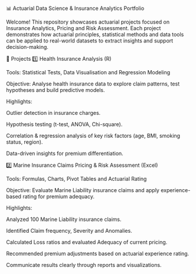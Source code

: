 📊 Actuarial Data Science & Insurance Analytics Portfolio

Welcome! This repository showcases actuarial projects focused on Insurance Analytics, Pricing and Risk Assessment. Each project demonstrates how actuarial principles, statistical methods and data tools can be applied to real-world datasets to extract insights and support decision-making.

📂 Projects
1️⃣ Health Insurance Analysis (R)

Tools: Statistical Tests, Data Visualisation and Regression Modeling

Objective: Analyse health insurance data to explore claim patterns, test hypotheses and build predictive models.

Highlights:

Outlier detection in insurance charges.

Hypothesis testing (t-test, ANOVA, Chi-square).

Correlation & regression analysis of key risk factors (age, BMI, smoking status, region).

Data-driven insights for premium differentiation.

2️⃣ Marine Insurance Claims Pricing & Risk Assessment (Excel)

Tools: Formulas, Charts, Pivot Tables and Actuarial Rating

Objective: Evaluate Marine Liability insurance claims and apply experience-based rating for premium adequacy.

Highlights:

Analyzed 100 Marine Liability insurance claims.

Identified Claim frequency, Severity and Anomalies.

Calculated Loss ratios and evaluated Adequacy of current pricing.

Recommended premium adjustments based on actuarial experience rating.


Communicate results clearly through reports and visualizations.
